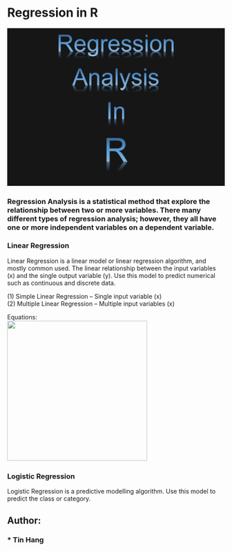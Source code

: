 # Regression in R  
<img src="RegressionAnalysisR.PNG">

### Regression Analysis is a statistical method that explore the relationship between two or more variables. There many different types of regression analysis; however, they all have one or more independent variables on a dependent variable.  
### Linear Regression
Linear Regression is a linear model or linear regression algorithm, and mostly common used. The linear relationship between the input variables (x) and the single output variable (y). 
Use this model to predict numerical such as continuous and discrete data.  

(1) Simple Linear Regression – Single input variable (x)  
(2) Multiple Linear Regression – Multiple input variables (x)  

Equations:  
<img src="https://render.githubusercontent.com/render/math?math=y%20%3D%20b_%7B0%7D%20%2B%20b_%7B1%7D*x" width="324" height="324">

### Logistic Regression
Logistic Regression is a predictive modelling algorithm.  Use this model to predict the class or category.  

## Author:  
### * Tin Hang  
